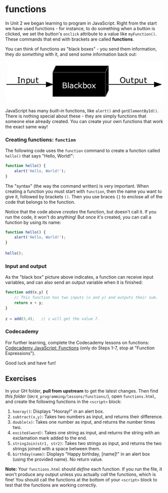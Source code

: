 # functions

In Unit 2 we began learning to program in JavaScript. Right from the start we have used functions - for instance, to do something when a button is clicked, we set the button's `onclick` attribute to a value like `myFunction()`. These commands that end with brackets are called **functions**.

You can think of functions as "black boxes" - you send them information, they *do something* with it, and send some information back out:

![Black box](./Blackbox3D.png "Black box")

JavaScript has many *built-in* functions, like `alert()` and `getElementById()`. There is nothing special about these - they are simply functions that someone else already created. You can create your own functions that work the exact same way!

### Creating functions: `function`

The following code uses the `function` command to create a function called `hello()` that says "Hello, World!":

```js
function hello() {
    alert('Hello, World!');
}
```

The "syntax" (the way the command written) is very important. When creating a function you must start with `function`, then the name you want to give it, followed by brackets `()`. Then you use braces `{}` to enclose all of the code that belongs to the function.

Notice that the code above *creates* the function, but doesn't call it. If you run the code, it won't do anything! But once it's created, you can call a function by using its name:

```js
function hello() {
    alert('Hello, World!');
}

hello();
```

### Input and output

As the "black box" picture above indicates, a function can receive input variables, and can also send an output variable when it is finished:

```js
function add(x,y) {
    // This function has two inputs (x and y) and outputs their sum.
    return x + y;
}

z = add(3,4);   // z will get the value 7.
```

### Codecademy

For further learning, complete the Codecademy lessons on functions: [Codecademy JavaScript: Functions](https://www.codecademy.com/courses/learn-javascript-functions/lessons/functions/exercises/intro-to-functions) (only do Steps 1-7, stop at "Function Expressions").

Good luck and have fun!

## Exercises

In your GH folder, **pull from upstream** to get the latest changes. Then find *this folder* (`GH/4_programming/lessons/functions/`), open `functions.html`, and create the following functions in the `<script>` block:

1. `hooray()`: Displays "Hooray!" in an alert box.
2. `subtract(x,y)`: Takes two numbers as input, and returns their difference.
3. `double(x)`: Takes one number as input, and returns the number times two.
4. `excited(word)`: Takes one string as input, and returns the string with an exclamation mark added to the end.
5. `stringJoin(str1, str2)`: Takes two strings as input, and returns the two strings joined with a space between them.
6. `birthday(name)`: Displays "Happy birthday, [name]!" in an alert box (using the provided name). No return value.

**Note:** Your `functions.html` should *define* each function. If you run the file, it won't produce any output unless you actually *call* the functions, which is fine! You should call the functions at the bottom of your `<script>` block to test that the functions are working correctly.
